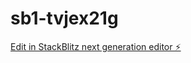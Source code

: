 # sb1-tvjex21g

[Edit in StackBlitz next generation editor ⚡️](https://stackblitz.com/~/github.com/Harsimran-7765/sb1-tvjex21g)